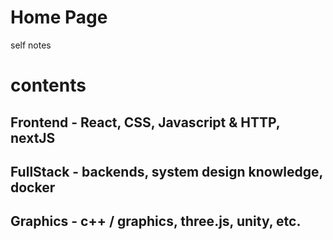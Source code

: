# Home Page
self notes

# contents
## Frontend - React, CSS, Javascript & HTTP, nextJS
## FullStack - backends, system design knowledge, docker
## Graphics - c++ / graphics, three.js, unity, etc.